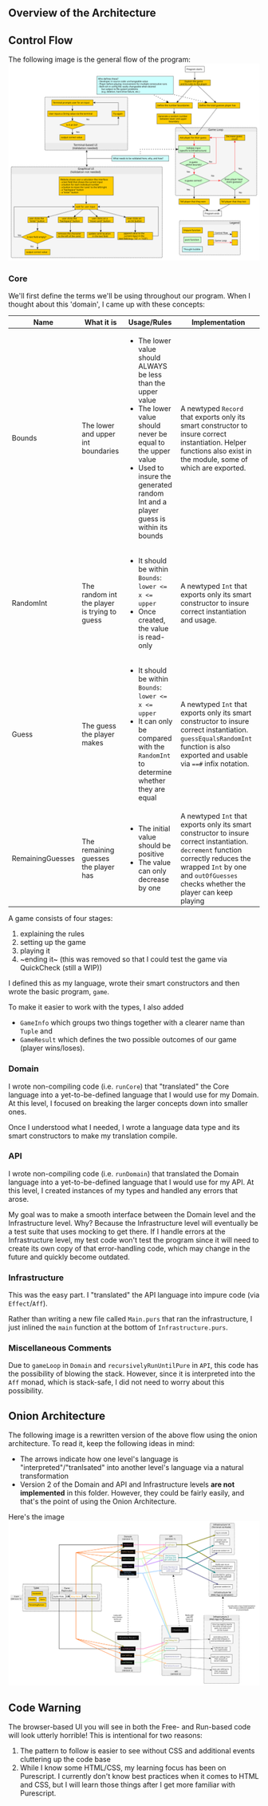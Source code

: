 ## Overview of the Architecture

## Control Flow

The following image is the general flow of the program:
![Control-Flow](./images/Control-Flow.svg)

### Core

We'll first define the terms we'll be using throughout our program. When I thought about this 'domain', I came up with these concepts:

| Name | What it is | Usage/Rules | Implementation
| - | - | - | - |
| Bounds | The lower and upper int boundaries | <ul><li>The lower value should ALWAYS be less than the upper value</li><li>The lower value should never be equal to the upper value</li><li>Used to insure the generated random Int and a player guess is within its bounds</li></ul> | A newtyped `Record` that exports only its smart constructor to insure correct instantiation. Helper functions also exist in the module, some of which are exported.
| RandomInt | The random int the player is trying to guess | <ul><li>It should be within `Bounds`: `lower <= x <= upper`</li><li>Once created, the value is read-only</li></ul> | A newtyped `Int` that exports only its smart constructor to insure correct instantiation and usage.
| Guess | The guess the player makes | <ul><li>It should be within `Bounds`: `lower <= x <= upper`</li><li>It can only be compared with the `RandomInt` to determine whether they are equal</li></ul> | A newtyped `Int` that exports only its smart constructor to insure correct instantiation. `guessEqualsRandomInt` function is also exported and usable via `==#` infix notation.
| RemainingGuesses | The remaining guesses the player has | <ul><li>The initial value should be positive</li><li>The value can only decrease by one</li></ul> | A newtyped `Int` that exports only its smart constructor to insure correct instantiation. `decrement` function correctly reduces the wrapped `Int` by one and `outOfGuesses` checks whether the player can keep playing

A game consists of four stages:
1. explaining the rules
2. setting up the game
3. playing it
4. ~ending it~ (this was removed so that I could test the game via QuickCheck (still a WIP))

I defined this as my language, wrote their smart constructors and then wrote the basic program, `game`.

To make it easier to work with the types, I also added
- `GameInfo` which groups two things together with a clearer name than `Tuple` and
- `GameResult` which defines the two possible outcomes of our game (player wins/loses).

### Domain

I wrote non-compiling code (i.e. `runCore`) that "translated" the Core language into a yet-to-be-defined language that I would use for my Domain. At this level, I focused on breaking the larger concepts down into smaller ones.

Once I understood what I needed, I wrote a language data type and its smart constructors to make my translation compile.

### API

I wrote non-compiling code (i.e. `runDomain`) that translated the Domain language into a yet-to-be-defined language that I would use for my API. At this level, I created instances of my types and handled any errors that arose.

My goal was to make a smooth interface between the Domain level and the Infrastructure level. Why? Because the Infrastructure level will eventually be a test suite that uses mocking to get there. If I handle errors at the Infrastructure level, my test code won't test the program since it will need to create its own copy of that error-handling code, which may change in the future and quickly become outdated.

### Infrastructure

This was the easy part. I "translated" the API language into impure code (via `Effect`/`Aff`).

Rather than writing a new file called `Main.purs` that ran the infrastructure, I just inlined the `main` function at the bottom of `Infrastructure.purs`.

### Miscellaneous Comments

Due to `gameLoop` in `Domain` and `recursivelyRunUntilPure` in `API`, this code has the possibility of blowing the stack. However, since it is interpreted into the `Aff` monad, which is stack-safe, I did not need to worry about this possibility.

## Onion Architecture

The following image is a rewritten version of the above flow using the onion architecture. To read it, keep the following ideas in mind:
- The arrows indicate how one level's language is "interpreted"/"tranlsated" into another level's language via a natural transformation
- Version 2 of the Domain and API and Infrastructure levels **are not implemented** in this folder. However, they could be fairly easily, and that's the point of using the Onion Architecture.

Here's the image
![Onion-Architecture](./images/Onion-Architecture.svg)

## Code Warning

The browser-based UI you will see in both the Free- and Run-based code will look utterly horrible! This is intentional for two reasons:
1. The pattern to follow is easier to see without CSS and additional events cluttering up the code base
2. While I know some HTML/CSS, my learning focus has been on Purescript. I currently don't know best practices when it comes to HTML and CSS, but I will learn those things after I get more familiar with Purescript.
